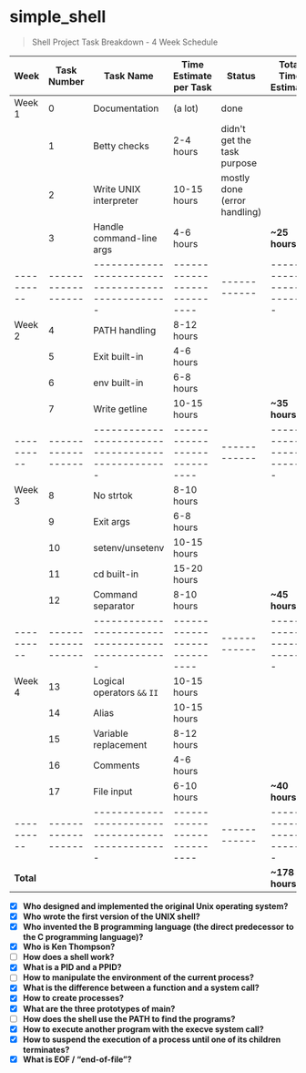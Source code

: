 # simple_shell

> Shell Project Task Breakdown - 4 Week Schedule

| **Week** | **Task Number** | **Task Name**                                   | **Time Estimate per Task** | **Status** | **Total Time Estimate** |
|----------|------------------|-------------------------------------------------|----------------------------|------------|-------------------------|
| Week 1  | 0                | Documentation                                   | (a lot)                    |  done          |                         |
|          | 1                | Betty checks                                    | 2-4 hours                  |  didn't get the task purpose          |                         |
|          | 2                | Write UNIX interpreter                          | 10-15 hours                |  mostly done (error handling)         |                         |
|          | 3                | Handle command-line args                        | 4-6 hours                  |            | **~25 hours**          |
|----------|------------------|-------------------------------------------------|----------------------------|------------|-------------------------|
| Week 2  | 4                | PATH handling                                   | 8-12 hours                 |            |                         |
|          | 5                | Exit built-in                                   | 4-6 hours                  |            |                         |
|          | 6                | env built-in                                    | 6-8 hours                  |            |                         |
|          | 7                | Write getline                                   | 10-15 hours                |            | **~35 hours**          |
|----------|------------------|-------------------------------------------------|----------------------------|------------|-------------------------|
| Week 3  | 8                | No strtok                                       | 8-10 hours                 |            |                         |
|          | 9                | Exit args                                       | 6-8 hours                  |            |                         |
|          | 10               | setenv/unsetenv                                 | 10-15 hours                |            |                         |
|          | 11               | cd built-in                                     | 15-20 hours                |            |                         |
|          | 12               | Command separator                               | 8-10 hours                 |            | **~45 hours**          |
|----------|------------------|-------------------------------------------------|----------------------------|------------|-------------------------|
| Week 4  | 13               | Logical operators `&&` `II`                     | 10-15 hours                |            |                         |
|          | 14               | Alias                                           | 10-15 hours                |            |                         |
|          | 15               | Variable replacement                             | 8-12 hours                 |            |                         |
|          | 16               | Comments                                        | 4-6 hours                  |            |                         |
|          | 17               | File input                                      | 6-10 hours                 |            | **~40 hours**          |
|----------|------------------|-------------------------------------------------|----------------------------|------------|-------------------------|
| **Total**|                  |                                                 |                            |            | **~178 hours**         | 

- [x] **Who designed and implemented the original Unix operating system?**
- [x] **Who wrote the first version of the UNIX shell?**
- [x] **Who invented the B programming language (the direct predecessor to the C programming language)?**
- [x] **Who is Ken Thompson?**
- [ ] **How does a shell work?**
- [x] **What is a PID and a PPID?**
- [ ] **How to manipulate the environment of the current process?**
- [x] **What is the difference between a function and a system call?**
- [x] **How to create processes?**
- [x] **What are the three prototypes of main?**
- [ ] **How does the shell use the PATH to find the programs?**
- [x] **How to execute another program with the execve system call?**
- [x] **How to suspend the execution of a process until one of its children terminates?**
- [x] **What is EOF / “end-of-file”?**
